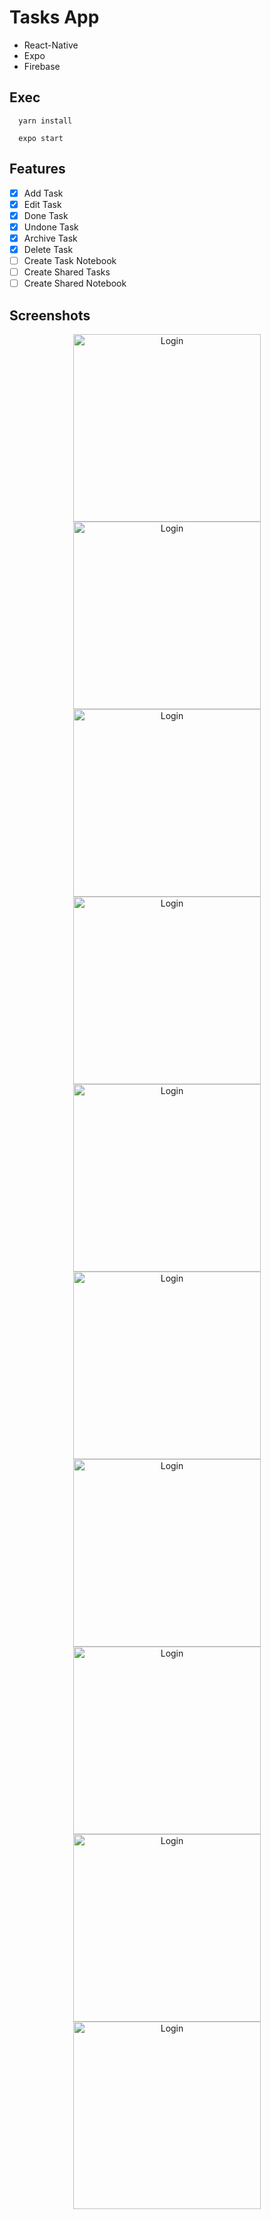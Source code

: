 # Tasks App
* React-Native
* Expo
* Firebase

## Exec
```
  yarn install
```
```
  expo start
```

## Features
- [x] Add Task
- [x] Edit Task
- [x] Done Task
- [x] Undone Task
- [x] Archive Task
- [x] Delete Task
- [ ] Create Task Notebook
- [ ] Create Shared Tasks
- [ ] Create Shared Notebook

## Screenshots
<p align="center">
  <img src="Screenshots/screen1.png" alt="Login") width="300"/>
  <img src="Screenshots/screen2.png" alt="Login") width="300"/>
  <img src="Screenshots/screen3.png" alt="Login") width="300"/>
  <img src="Screenshots/screen4.png" alt="Login") width="300"/>
  <img src="Screenshots/screen5.png" alt="Login") width="300"/>
  <img src="Screenshots/screen6.png" alt="Login") width="300"/>
  <img src="Screenshots/screen7.png" alt="Login") width="300"/>
  <img src="Screenshots/screen8.png" alt="Login") width="300"/>
  <img src="Screenshots/screen9.png" alt="Login") width="300"/>
  <img src="Screenshots/screen10.png" alt="Login") width="300"/>
</p>
